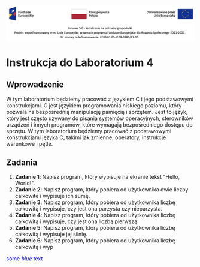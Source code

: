 ![alt text](images/fers_header.jpg "Title") 
# Instrukcja do Laboratorium 4
## Wprowadzenie
W tym laboratorium będziemy pracować z językiem C i jego podstawowymi konstrukcjami. C jest językiem programowania niskiego poziomu, który pozwala na bezpośrednią manipulację pamięcią i sprzętem. Jest to język, który jest często używany do pisania systemów operacyjnych, sterowników urządzeń i innych programów,         które wymagają bezpośredniego dostępu do sprzętu. W tym laboratorium będziemy pracować z podstawowymi konstrukcjami języka C, takimi jak zmienne, operatory, instrukcje warunkowe i pętle.
## Zadania
1. **Zadanie 1**: Napisz program, który wypisuje na ekranie tekst "Hello, World!".
2. **Zadanie 2**: Napisz program, który pobiera od użytkownika dwie liczby całkowite i wypisuje ich sumę.
3. **Zadanie 3**: Napisz program, który pobiera od użytkownika liczbę całkowitą i wypisuje, czy jest ona parzysta czy nieparzysta.
4. **Zadanie 4**: Napisz program, który pobiera od użytkownika liczbę całkowitą i wypisuje, czy jest ona liczbą pierwszą.
5. **Zadanie 5**: Napisz program, który pobiera od użytkownika liczbę całkowitą i wypisuje jej silnię.
6. **Zadanie 6**: Napisz program, który pobiera od użytkownika liczbę całkowitą i wyp

<span style="color:blue">some *blue* text</span>